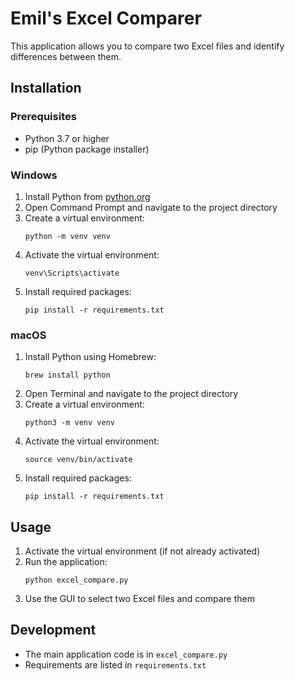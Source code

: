 # Emil's Excel Comparer

This application allows you to compare two Excel files and identify differences between them.

## Installation

### Prerequisites
- Python 3.7 or higher
- pip (Python package installer)

### Windows

1. Install Python from [python.org](https://www.python.org/downloads/windows/)
2. Open Command Prompt and navigate to the project directory
3. Create a virtual environment:
   ```
   python -m venv venv
   ```
4. Activate the virtual environment:
   ```
   venv\Scripts\activate
   ```
5. Install required packages:
   ```
   pip install -r requirements.txt
   ```

### macOS

1. Install Python using Homebrew:
   ```
   brew install python
   ```
2. Open Terminal and navigate to the project directory
3. Create a virtual environment:
   ```
   python3 -m venv venv
   ```
4. Activate the virtual environment:
   ```
   source venv/bin/activate
   ```
5. Install required packages:
   ```
   pip install -r requirements.txt
   ```

## Usage

1. Activate the virtual environment (if not already activated)
2. Run the application:
   ```
   python excel_compare.py
   ```
3. Use the GUI to select two Excel files and compare them

## Development

- The main application code is in `excel_compare.py`
- Requirements are listed in `requirements.txt`